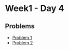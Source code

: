 # Week1 - Day 4

## Problems
- [Problem 1](https://github.com/AdityaThakur535/PIPTP-Prep-2025/new/main/Week1/Day4)
- [Problem 2](https://github.com/AdityaThakur535/PIPTP-Prep-2025/new/main/Week1/Day4)
